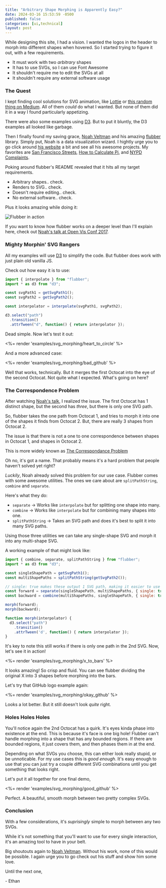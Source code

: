 ```yaml
---
title: "Arbitrary Shape Morphing is Apparently Easy?"
date: 2024-03-16 15:53:59 -0500
published: false
categories: [ui,technical]
layout: post
---
```


While designing this site, I had a vision. I wanted the logos in the header to morph into different shapes when hovered.
So I started trying to figure it out, with a few requirements.

- It must work with two _arbitrary_ shapes
- It has to use SVGs, so I can use Font Awesome
- It shouldn't require me to edit the SVGs at all
- It shouldn't require any external software usage

### The Quest

I kept finding cool solutions for SVG animation, like [Lottie](https://airbnb.design/lottie/) or [this random thing on Medium](https://codeburst.io/svg-morphing-the-easy-way-and-the-hard-way-c117a620b65f). All of them _could_ do what I wanted. But none of them did it in a way I found particularly
appetizing.

There were also some examples using [D3](https://d3js.org/). But to put it bluntly, the D3 examples all looked like garbage.

Then I finally found my saving grace, [Noah Veltman](https://noahveltman.com/) and his amazing [flubber](https://github.com/veltman/flubber) library.
Simply put, Noah is a data visualization wizard. I hightly urge you to go click around [his website](https://noahveltman.com/) a bit and see all his awesome projects. My favorites are [San Francisco Streets](http://sfstreets.noahveltman.com/), [How to Calculate Pi](https://noahveltman.com/pi/), and
[NYPD Complaints](https://project.wnyc.org/ccrb/).

Poking around flubber's README revealed that it hits all my target requirements.

- Arbitrary shapes.. check.
- Renders to SVG.. check.
- Doesn't require editing.. check.
- No external software.. check.

Plus it looks amazing while doing it:

![Flubber in action](https://user-images.githubusercontent.com/2120446/27014160-e0ce7c04-4ea7-11e7-8da4-5dde839290eb.gif)

If you want to know how flubber works on a deeper level than I'll explain here, check out [Noah's talk at Open Vis Conf 2017](https://youtu.be/PLc1y-gim_0?si=FeYNHoUuRmCvzbVH).

### Mighty Morphin' SVG Rangers
All my examples will use [D3](https://d3js.org/) to simplify the code. But flubber does work with just
plain old vanilla JS.

Check out how easy it is to use:

```javascript
import { interpolate } from "flubber";
import * as d3 from "d3";

const svgPath1 = getSvgPath1();
const svgPath2 = getSvgPath2();

const interpolator = interpolate(svgPath1, svgPath2);

d3.select("path")
  .transition()
  .attrTween("d", function() { return interpolator });
```

Dead simple. Now let's test it out:

<%= render 'examples/svg_morphing/heart_to_circle' %>

And a more advanced case:

<%= render 'examples/svg_morphing/bad_github' %>

Well that works, technically. But it merges the first Octocat into the eye of the second Octocat. Not quite what I expected. What's going on here?

### The Correspondence Problem

After watching [Noah's talk](https://youtu.be/PLc1y-gim_0?si=FeYNHoUuRmCvzbVH), I realized the issue.
The first Octocat has 1 distinct shape, but the second has _three_, but there is only one SVG path.

So, flubber takes the one path from Octocat 1, and tries to morph it into one of the shapes it finds from Octocat 2.
But, there are really 3 shapes from Octocat 2.

The issue is that there is not a one to one correspondence between shapes in Octocat 1, and shapes in Octocat 2.

This is more widely known as [The Correspondance Problem](https://en.wikipedia.org/wiki/Correspondence_problem)

Oh no, it's got a name. That probably means it's a hard problem that people haven't solved yet right?

_Luckily_, Noah already solved this problem for our use case. Flubber comes with some awesome utilities. The ones we care about are `splitPathString`, `combine` and `separate`.

Here's what they do:
- `separate` -> Works like `interpolate` but for splitting one shape into many.
- `combine` -> Works like `interpolate` but for combining many shapes into one.
- `splitPathString` -> Takes an SVG path and does it's best to split it into many SVG paths.

Using those three utilities we can take any single-shape SVG and morph it into any multi-shape SVG.

A working example of that might look like:

```javascript
import { combine, separate, splitPathString } from "flubber";
import * as d3 from "d3";

const singleShapePath = getSvgPath1();
const multiShapePaths = splitPathString(getSvgPath2());

// single: true makes these output 1 SVG path, making it easier to use
const forward = separate(singleShapePath, multiShapePaths, { single: true });
const backward = combine(multiShapePaths, singleShapePath, { single: true });

morph(forward);
morph(backward);

function morph(interpolator) {
  d3.select("path")
    .transition()
    .attrTween('d', function() { return interpolator });
}
```

It's key to note this still works if there is only one path in the 2nd SVG. Now, let's see it in action!

<%= render 'examples/svg_morphing/x_to_bars' %>

It looks amazing! So crisp and fluid. You can see flubber dividing the original X into 3 shapes before morphing
into the bars.

Let's try that GitHub logo example again:

<%= render 'examples/svg_morphing/okay_github' %>

Looks a lot better. But it still doesn't look _quite_ right.

### Holes Holes Holes

You'll notice again the 2nd Octocat has a quirk. It's eyes kinda phase into existence at the end.
This is because it's face is one big hole! Flubber can't handle morphing into a shape that has any
bounded regions. If there are bounded regions, it just covers them, and then phases them in at the end.

Depending on what SVGs you choose, this can either look really stupid, or be unnoticable. For my use cases
this is _good enough_. It's easy enough to use that you can just try a couple different SVG combinations
until you get something that looks right.

Let's put it all together for one final demo,

<%= render 'examples/svg_morphing/good_github' %>

Perfect. A beautiful, smooth morph between two pretty complex SVGs.

### Conclusion

With a few considerations, it's _suprisingly_ simple to morph between any two SVGs.

While it's not something that you'll want to use for every single interaction, it's an amazing tool
to have in your belt.

Big shoutouts again to [Noah Veltman](https://noahveltman.com/). Without his work, none of this would be possible.
I again urge you to go check out his stuff and show him some love.

Until the next one,

\- Ethan
